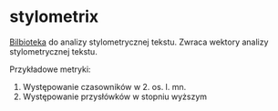 # stylometrix
[Bilbioteka](https://github.com/ZILiAT-NASK/StyloMetrix) do analizy stylometrycznej tekstu. Zwraca wektory analizy stylometrycznej tekstu. 

Przykładowe metryki:
1. Występowanie czasowników w 2. os. l. mn.
2. Występowanie przysłówków w stopniu wyższym